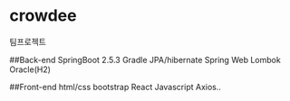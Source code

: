 # crowdee
팀프로젝트

##Back-end
SpringBoot 2.5.3
Gradle
JPA/hibernate
Spring Web
Lombok
Oracle(H2)

##Front-end
html/css
bootstrap
React
Javascript
Axios.. 
